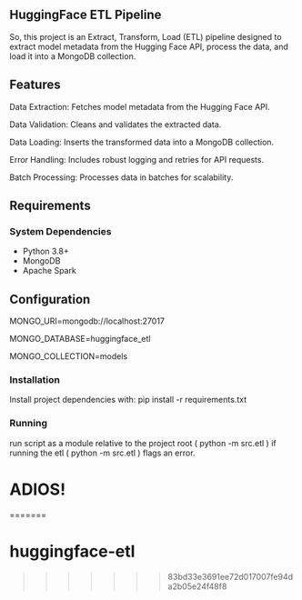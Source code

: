 ## HuggingFace ETL Pipeline
So, this project is an Extract, Transform, Load (ETL) pipeline designed to extract model metadata from the Hugging Face API, process the data, and load it into a MongoDB collection.

## Features

Data Extraction: Fetches model metadata from the Hugging Face API.

Data Validation: Cleans and validates the extracted data.

Data Loading: Inserts the transformed data into a MongoDB collection.

Error Handling: Includes robust logging and retries for API requests.

Batch Processing: Processes data in batches for scalability.

## Requirements
### System Dependencies
- Python 3.8+
- MongoDB
- Apache Spark

## Configuration
MONGO_URI=mongodb://localhost:27017

MONGO_DATABASE=huggingface_etl

MONGO_COLLECTION=models


### Installation
Install project dependencies with:
pip install -r requirements.txt

### Running
run script as a module relative to the project root ( python -m src.etl )
if running the etl ( python -m src.etl ) flags an error.





# ADIOS!
=======
# huggingface-etl
>>>>>>> 83bd33e3691ee72d017007fe94da2b05e24f48f8
